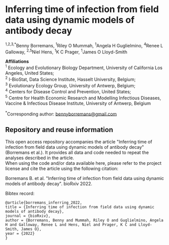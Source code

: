 # Inferring time of infection from field data using dynamic models of antibody decay

<sup>1,2,3,*</sup>Benny Borremans, <sup>1</sup>Riley O Mummah, <sup>1</sup>Angela H Guglielmino, <sup>4</sup>Renee L Galloway, <sup>2,5</sup>Niel Hens, <sup>1</sup>K C Prager, <sup>1</sup>James O Lloyd-Smith
	
<b>Affiliations</b>   
<sup>1</sup> Ecology and Evolutionary Biology Department, University of California Los Angeles, United States;   
<sup>2</sup> I-BioStat, Data Science Institute, Hasselt University, Belgium;  
<sup>3</sup> Evolutionary Ecology Group, University of Antwerp, Belgium;  
<sup>4</sup> Centers for Disease Control and Prevention, United States;   
<sup>5</sup> Centre for Health Economic Research and Modelling Infectious Diseases, Vaccine & Infectious Disease Institute, University of Antwerp, Belgium  

<sup>*</sup>Corresponding author: bennyborremans@gmail.com  


## Repository and reuse information   

This open access repository accompanies the article "Inferring time of infection from field data using dynamic models of antibody decay" (Borremans et al.). It provides all data and code needed to repeat the analyses described in the article.   
When using the code and/or data available here, please refer to the project license and cite the article using the following citation: 

Borremans B. et al. "Inferring time of infection from field data using dynamic models of antibody decay". bioRxiv 2022.     

Bibtex record:    

```
@article{borremans_inferring_2022,
title = {Inferring time of infection from field data using dynamic models of antibody decay},	
journal = {bioRxiv},
author = {Borremans, Benny and Mummah, Riley O and Guglielmino, Angela H and Galloway, Renee L and Hens, Niel and Prager, K C and Lloyd-Smith, James O},	
year = {2022}	
}
``` 

